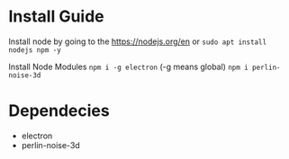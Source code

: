 # Install Guide
Install node by going to the https://nodejs.org/en or
``sudo apt install nodejs npm -y``

Install Node Modules
``npm i -g electron`` (-g means global)
``npm i perlin-noise-3d``
# Dependecies
- electron
- perlin-noise-3d
